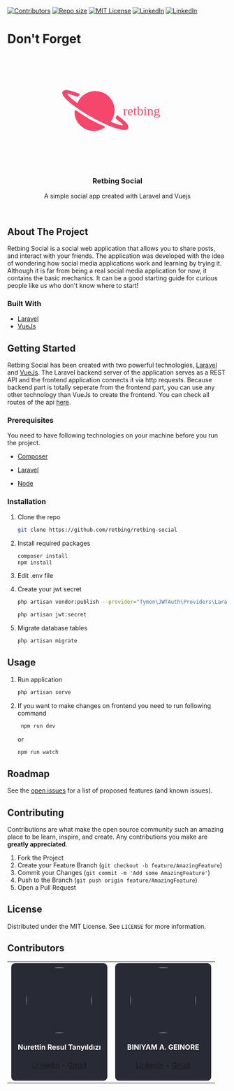 <!-- Badges -->

[![Contributors][contributors-shield]][contributors-url]
[![Repo size][repo-size-shield]][repo-url]
[![MIT License][license-shield]][license-url]
[![LinkedIn][linkedin-shield]][linkedin-url-1]
[![LinkedIn][linkedin-shield]][linkedin-url-2]

# Don't Forget

<!-- Project Logo -->
<p align=center>
<svg xmlns="http://www.w3.org/2000/svg" xmlns:xlink="http://www.w3.org/1999/xlink" width="256" height="256" viewBox="0 0 512 256">
  <defs>
    <clipPath id="clip-Artboard_1">
      <rect width="512" height="256"/>
    </clipPath>
  </defs>
  <g id="Artboard_1" data-name="Artboard – 1" clip-path="url(#clip-Artboard_1)">
    <g id="Icon_ionic-ios-planet" data-name="Icon ionic-ios-planet" transform="translate(0.128 25.648)">
      <path id="Path_1" data-name="Path 1" d="M305.7,172.584c-1.386-4.011-4.084-8.387-8.314-13.346-7.439-8.752-22.463-21.369-39.966-34.423a3.541,3.541,0,0,0-5.47,1.677l-3.428,9.773a3.531,3.531,0,0,0,1.24,4.011c11.6,8.46,26.182,20.348,30.485,26.182a2.717,2.717,0,0,1-2.844,4.23,313.648,313.648,0,0,1-32.235-9.335c-6.272-2.261-12.909-4.886-19.837-7.731a86.866,86.866,0,0,0-9.043-115.96,89.188,89.188,0,0,0-114.064-7.439,87.732,87.732,0,0,0-29.61,37.924c-6.053-4.376-11.742-8.679-16.92-12.836C45.7,47.362,34.979,39.266,27.467,30c-1.6-2.042.656-4.886,3.209-4.3,8.241,1.9,25.818,7.949,41.133,13.784a3.2,3.2,0,0,0,3.282-.583l8.1-7.366a3.126,3.126,0,0,0-.948-5.251C56.639,15.855,33.447,9,21.778,9,13.391,9,7.7,11.553,4.786,16.585-.757,26.285,9.964,42.256,37.677,65.3c24.869,20.785,60.241,45.071,99.551,67.1,63.814,35.809,124.785,59.074,151.7,59.074,8.168,0,13.638-2.261,16.118-6.637C307.084,181.409,307.3,177.251,305.7,172.584Z" transform="translate(0 0)" fill="#f4476b"/>
      <path id="Path_2" data-name="Path 2" d="M144.906,90.461C123.683,81.126,101.658,71.5,77.372,57.788,55.42,45.462,34.051,31.168,15.819,18.7a4.366,4.366,0,0,0-2.48-.8,4.237,4.237,0,0,0-2.042.511A4.273,4.273,0,0,0,8.89,22.2c0,.875-.073,1.75-.073,2.553a86.427,86.427,0,0,0,25.89,61.918,89.084,89.084,0,0,0,110.855,11.45,4.242,4.242,0,0,0,1.969-4.011A4.2,4.2,0,0,0,144.906,90.461Z" transform="translate(51.031 83.363)" fill="#f4476b"/>
    </g>
    <text id="retbing" transform="translate(282 150)" fill="#f4476b" font-size="60" font-family="ArialRoundedMTBold, Arial Rounded MT"><tspan x="0" y="0">retbing</tspan></text>
  </g>
</svg>
<h3 align=center>Retbing Social</h3>
<p align=center>A simple social app created with Laravel and Vuejs<p/>
</p>

<!-- Description -->

<br>

## About The Project

Retbing Social is a social web application that allows you to share posts, and interact with your friends. The application was developed with the idea of wondering how social media applications work and learning by trying it. Although it is far from being a real social media application for now, it contains the basic mechanics. It can be a good starting guide for curious people like us who don't know where to start!

### Built With

-   [Laravel][laravel-url]
-   [VueJs][vuejs-url]

## Getting Started

Retbing Social has been created with two powerful technologies, [Laravel][laravel-url] and [VueJs][vuejs-url]. The Laravel backend server of the application serves as a REST API and the frontend application connects it via http requests. Because backend part is totally seperate from the frontend part, you can use any other technology than VueJs to create the frontend. You can check all routes of the api [here](./routes/api.php).

<!--
<br>
<p align=center><img src="./assets/images/app-usage.gif" width=250/></p> -->

### Prerequisites

You need to have following technologies on your machine before you run the project.

-   [Composer](https://getcomposer.org/download/)

-   [Laravel](https://laravel.com/docs/8.x#installation-via-composer)

-   [Node](https://nodejs.org/en/)

### Installation

1. Clone the repo
    ```sh
    git clone https://github.com/retbing/retbing-social
    ```
2. Install required packages

    ```sh
    composer install
    npm install
    ```

3. Edit .env file

4. Create your jwt secret

    ```sh
    php artisan vendor:publish --provider="Tymon\JWTAuth\Providers\LaravelServiceProvider"
    ```

    ```sh
    php artisan jwt:secret
    ```

5. Migrate database tables

    ```sh
    php artisan migrate
    ```

## Usage

1. Run application
    ```sh
    php artisan serve
    ```
2. If you want to make changes on frontend you need to run following command
    ```sh
     npm run dev
    ```
    or
    ```sh
    npm run watch
    ```

<!-- _For more examples, please refer to the [Documentation](https://example.com)_ -->

## Roadmap

See the [open issues][issues-url] for a list of proposed features (and known issues).

<!-- CONTRIBUTING -->

## Contributing

Contributions are what make the open source community such an amazing place to be learn, inspire, and create. Any contributions you make are **greatly appreciated**.

1. Fork the Project
2. Create your Feature Branch (`git checkout -b feature/AmazingFeature`)
3. Commit your Changes (`git commit -m 'Add some AmazingFeature'`)
4. Push to the Branch (`git push origin feature/AmazingFeature`)
5. Open a Pull Request

<!-- LICENSE -->

## License

Distributed under the MIT License. See `LICENSE` for more information.

<!-- CONTACT -->

## Contributors

<table>
<tr>
<td>
<a href='https://github.com/rtanyildizi' target="_blank">
<div float="left" align=center style='padding: 10px; width: 200px; border: 1px solid white; background-color: #282A36; border-radius: 10px'>
<img src="https://github.com/rtanyildizi.png" style="border-radius:50%" width=150px />

<h4 style='color: white; font-weight: bold'> Nurettin Resul Tanyıldızı </h4>
<p><a href='https://linkedin.com/in/rtanyildizi'>Linkedin</a> - <a href='mailto:tanyildizi.resul@gmail.com'>Gmail</a></p>
</div></a>
</td>
<td>
<a href='https://github.com/Benjamin274' target="_blank">
<div float="left" align=center style='padding: 10px; width: 200px; border: 1px solid white; background-color: #282A36; border-radius: 10px'>
<img src="https://media-exp1.licdn.com/dms/image/C4D03AQFQxvjnK7iDZA/profile-displayphoto-shrink_400_400/0/1598643535724?e=1619654400&v=beta&t=saz9CnZ6WhM9xhtJTRUk8xjsefUFdB3rSGR1qPod4NY" style="border-radius:50%" width=150px />

<h4 style='color: white; font-weight: bold'>  BINIYAM A. GEINORE  </h4>
<p><a href='https://www.linkedin.com/in/biniyam-a-geinore-629975133/'>Linkedin</a> - <a href='mailto:biniabera274@gmail.com
'>Gmail</a></p>
</div></a>
</td>
</tr>
</table>
<!-- Variables -->

[laravel-url]: https://laravel.com
[vuejs-url]: https://vuejs.org/
[repo-url]: https://github.com/retbing/retbing-social
[issues-url]: https://github.com/retbing/retbing-social/issues
[contributors-shield]: https://img.shields.io/github/contributors/retbing/retbing-social
[contributors-url]: https://github.com/retbing/retbing-social/graphs/contributors
[repo-size-shield]: https://img.shields.io/github/repo-size/retbing/retbing-social
[license-shield]: https://img.shields.io/github/license/retbing/retbing-social
[license-url]: https://github.com/retbing/retbing-social/blob/main/LICENSE
[linkedin-shield]: https://img.shields.io/badge/LinkedIn-%230072B1?logo=linkedin
[linkedin-url-1]: https://linkedin.com/in/rtanyildizi
[linkedin-url-2]: https://linkedin.com/in/biniyam-a-geinore-629975133/
